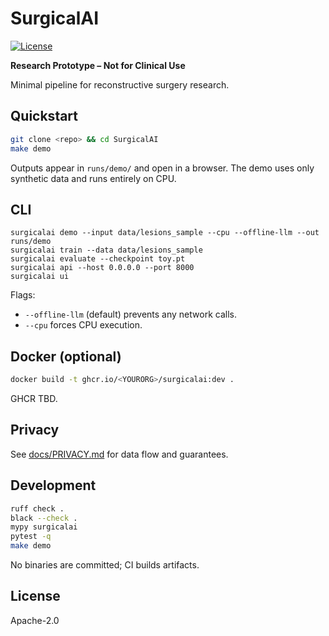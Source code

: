# SurgicalAI

[![License](https://img.shields.io/badge/License-Apache_2.0-blue.svg)](LICENSE)

**Research Prototype – Not for Clinical Use**

Minimal pipeline for reconstructive surgery research.

## Quickstart

```bash
git clone <repo> && cd SurgicalAI
make demo
```

Outputs appear in `runs/demo/` and open in a browser. The demo uses only synthetic data and runs entirely on CPU.

## CLI

```
surgicalai demo --input data/lesions_sample --cpu --offline-llm --out runs/demo
surgicalai train --data data/lesions_sample
surgicalai evaluate --checkpoint toy.pt
surgicalai api --host 0.0.0.0 --port 8000
surgicalai ui
```

Flags:
- `--offline-llm` (default) prevents any network calls.
- `--cpu` forces CPU execution.

## Docker (optional)

```bash
docker build -t ghcr.io/<YOURORG>/surgicalai:dev .
```

GHCR TBD.

## Privacy

See [docs/PRIVACY.md](docs/PRIVACY.md) for data flow and guarantees.

## Development

```bash
ruff check .
black --check .
mypy surgicalai
pytest -q
make demo
```

No binaries are committed; CI builds artifacts.

## License

Apache-2.0
